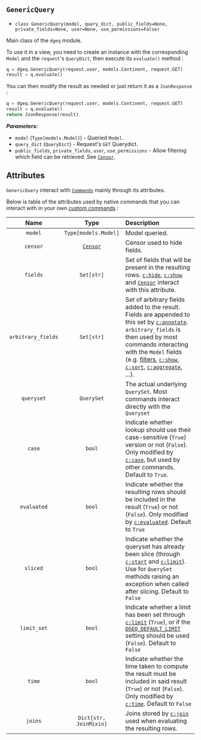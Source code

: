 #

## `GenericQuery`

* `class GenericQuery(model, query_dict, public_fields=None, private_fields=None, user=None, use_permissions=False)`

Main class of the `dgeq` module.

To use it in a view, you need to create an instance with the corresponding
`Model` and the `request`'s `QueryDict`, then execute its `evaluate()` method :

```python
q = dgeq.GenericQuery(request.user, models.Continent, request.GET)
result = q.evaluate()
```

You can then modify the result as needed or just return it as a
`JsonResponse` :

```python
q = dgeq.GenericQuery(request.user, models.Continent, request.GET)
result = q.evaluate()
return JsonResponse(result)
```

***Parameters:***

* `model` (`Type[models.Model]`) - Queried `Model`.
* `query_dict` (`QueryDict`) - Request's `GET` Querydict.
* `public_fields`, `private_fields`, `user`, `use_permissions` - Allow filtering which field can be
  retrieved. See [`Censor`](censor.md).

## Attributes

`GenericQuery` interact with [`Commands`](commands.md) mainly through its attributes.

Below is table of the  attributes used by native commands that you can interact with in your
own [custom commands](commands.md#custom-commands) :


|       Name       |         Type         |         Description        |
|:----------------:|:--------------------:|:---------------------------|
|`model`           |`Type[models.Model]`  |Model queried.              |
|`censor`          |[`Censor`](censor.md) |Censor used to hide fields. |
|`fields`          |`Set[str]`            |Set of fields that will be present in the resulting rows. [`c:hide`](query_syntax.md#commands), [`c:show`](query_syntax.md#commands)  and [`Censor`](censor.md) interact with this attribute.|
|`arbitrary_fields`|`Set[str]`            |Set of arbitrary fields added to the result. Fields are appended to this set by [`c:annotate`](query_syntax.md#cannotate). `arbitrary_fields` is then used by most commands interacting with the `Model` fields (e.g. [filters](query_syntax.md#filters), [`c:show`](query_syntax.md#commands), [`c:sort`](query_syntax.md#commands), [`c:aggregate`](query_syntax.md#caggregate), ...).|
|`queryset`        |`QuerySet`            |The actual underlying `QuerySet`. Most commands interact directly with the `Queryset`|
|`case`            |`bool`                |Indicate whether lookup should use their case-sensitive (`True`) version or not (`False`). Only modified by [`c:case`](query_syntax.md#commands), but used by other commands. Default to `True`.|
|`evaluated`       |`bool`                |Indicate whether the resulting rows should be included in the result (`True`) or not (`False`). Only modified by [`c:evaluated`](query_syntax.md#commands). Default to `True`|
|`sliced`          |`bool`                |Indicate whether the queryset has already been slice (through [`c:start`](query_syntax.md#commands) and [`c:limit`](query_syntax.md#commands)). Use for `QuerySet` methods raising an exception when called after slicing. Default to `False`|
|`limit_set`       |`bool`                |Indicate whether a limit has been set through [`c:limit`](query_syntax.md#commands) (`True`), or if the [`DGEQ_DEFAULT_LIMIT`](settings.md#dgeq_default_limit) setting should be used (`False`). Default to `False`|
|`time`            |`bool`                |Indicate whether the time taken to compute the result must be included in said result (`True`) or not (`False`). Only modified by [`c:time`](query_syntax.md#commands). Default to `False`|
|`joins`           |`Dict[str, JoinMixin]`|Joins stored by [`c:join`](query_syntax.md#cjoin) used when evaluating the resulting rows.|

&nbsp;
